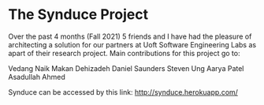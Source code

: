 # The Synduce Project

Over the past 4 months (Fall 2021) 5 friends and I have had the pleasure of architecting a solution for our partners at 
Uoft Software Engineering Labs as apart of their research project. Main contributions for this project go to:

Vedang Naik
Makan Dehizadeh
Daniel Saunders
Steven Ung
Aarya Patel
Asadullah Ahmed

Synduce can be accessed by this link: http://synduce.herokuapp.com/
